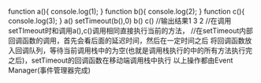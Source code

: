 function a(){
    console.log(1);
}
function b(){
    console.log(2);
}
function c(){
    console.log(3);
}
a()
setTimeout(b(),0)
b()
c()
//输出结果1 3 2
//在调用setTImeout时和调用a(),c()调用相同直接执行当前的方法，
//在setTimeout内部回调函数的调用，首先会看后面的延迟时间，然后在一定时间之后
将回调函数放入回调队列，等待当前调用栈中的为空(也就是调用栈执行的中的所有方法执行完之后)，setTimeout的回调函数在移动端调用栈中执行
以上操作都由Event Manager(事件管理器完成)